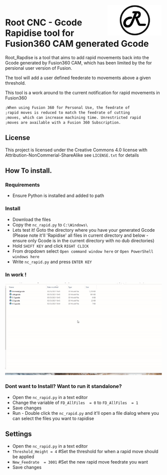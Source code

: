 



<img align="right" width=175 src="Media/R_Logo.png" />

# Root CNC - Gcode Rapidise tool for Fusion360 CAM generated Gcode

Root_Rapdise is a tool that aims to add rapid movements back into the Gcode generated by Fusion360 CAM, which has been limited by the for persional user version of Fusion.

The tool will add a user defined feederate to movements above a given threshold.

This tool is a work around to the current notification for rapid movements in Fusion360

    ;When using Fusion 360 for Personal Use, the feedrate of
    ;rapid moves is reduced to match the feedrate of cutting
    ;moves, which can increase machining time. Unrestricted rapid
    ;moves are available with a Fusion 360 Subscription.

## License

This project is licensed under the Creative Commons 4.0 license with 
Attribution-NonCommerial-ShareAlike see `LICENSE.txt` for details


## How To install.
### Requirements
* Ensure Python is installed and added to path

### Install 
* Download the files  
* Copy the `nc_rapid.py` to `C:\Windows\`
* Lets test it! Goto the directory where you have your generated Gcode (Please note it'll 'Rapidise' all files in current directory and below - ensure only Gcode is in the current directory with no dub directories) 
* Hold `SHIFT KEY` and click `RIGHT CLICK`
* From dropdown select `Open command window here` or `Open PowerShell windows here`
* Write `nc_rapid.py` and press `ENTER KEY`

### In work !
<p align="center">
  <img src="demo.gif">
</p>

### Dont want to Install? Want to run it standalone?
* Open the `nc_rapid.py` in a text editor
* Change the variable of `FD_AllFiles  = 0`  to `FD_AllFiles  = 1`
* Save changes
* Run - Double click the `nc_rapid.py` and it'll open a file dialog where you can select the files you want to rapidise

## Settings
* Open the `nc_rapid.py` in a text editor
* `Threshold_Height = 4` #Set the threshold for when a rapid move should be applied
* `New_Feedrate  = 3001` #Set the new rapid move feedrate you want
* Save changes
